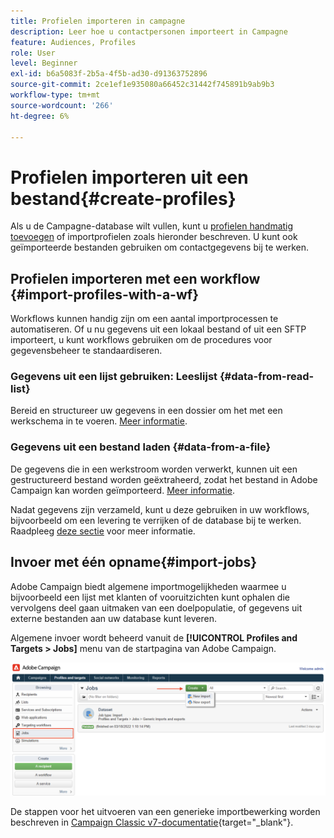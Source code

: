 ```yaml
---
title: Profielen importeren in campagne
description: Leer hoe u contactpersonen importeert in Campagne
feature: Audiences, Profiles
role: User
level: Beginner
exl-id: b6a5083f-2b5a-4f5b-ad30-d91363752896
source-git-commit: 2ce1ef1e935080a66452c31442f745891b9ab9b3
workflow-type: tm+mt
source-wordcount: '266'
ht-degree: 6%

---
```


# Profielen importeren uit een bestand{#create-profiles}

Als u de Campagne-database wilt vullen, kunt u [profielen handmatig toevoegen](create-profiles.md) of importprofielen zoals hieronder beschreven. U kunt ook geïmporteerde bestanden gebruiken om contactgegevens bij te werken.

## Profielen importeren met een workflow {#import-profiles-with-a-wf}

Workflows kunnen handig zijn om een aantal importprocessen te automatiseren. Of u nu gegevens uit een lokaal bestand of uit een SFTP importeert, u kunt workflows gebruiken om de procedures voor gegevensbeheer te standaardiseren.

### Gegevens uit een lijst gebruiken: Leeslijst {#data-from-read-list}

Bereid en structureer uw gegevens in een dossier om het met een werkschema in te voeren. [Meer informatie](https://experienceleague.adobe.com/docs/campaign/automation/workflows/wf-activities/targeting-activities/read-list.html).

### Gegevens uit een bestand laden {#data-from-a-file}

De gegevens die in een werkstroom worden verwerkt, kunnen uit een gestructureerd bestand worden geëxtraheerd, zodat het bestand in Adobe Campaign kan worden geïmporteerd. [Meer informatie](https://experienceleague.adobe.com/docs/campaign/automation/workflows/wf-activities/action-activities/data-loading--file-.html).

Nadat gegevens zijn verzameld, kunt u deze gebruiken in uw workflows, bijvoorbeeld om een levering te verrijken of de database bij te werken. Raadpleeg [deze sectie](https://experienceleague.adobe.com/docs/campaign/automation/workflows/introduction/use-workflow-data.html) voor meer informatie.

## Invoer met één opname{#import-jobs}

Adobe Campaign biedt algemene importmogelijkheden waarmee u bijvoorbeeld een lijst met klanten of vooruitzichten kunt ophalen die vervolgens deel gaan uitmaken van een doelpopulatie, of gegevens uit externe bestanden aan uw database kunt leveren.

Algemene invoer wordt beheerd vanuit de **[!UICONTROL Profiles and Targets > Jobs]** menu van de startpagina van Adobe Campaign.

![](assets/new-import-job.png)

De stappen voor het uitvoeren van een generieke importbewerking worden beschreven in [Campaign Classic v7-documentatie](https://experienceleague.adobe.com/docs/campaign-classic/using/getting-started/importing-and-exporting-data/generic-imports-exports/about-generic-imports-exports.html){target="_blank"}.
